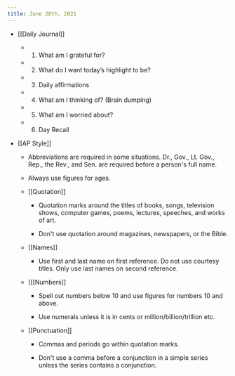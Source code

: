 ```yaml
---
title: June 28th, 2021
---
```


- [[Daily Journal]]
	 - 1. What am I grateful for?

	 - 2. What do I want today’s highlight to be?

	 - 3. Daily affirmations

	 - 4. What am I thinking of? (Brain dumping)

	 - 5. What am I worried about?

	 - 6. Day Recall

- [[AP Style]]
	 - Abbreviations are required in some situations. Dr., Gov., Lt. Gov., Rep., the Rev., and Sen. are required before a person's full name. 

	 - Always use figures for ages. 

	 - [[Quotation]]
		 - Quotation marks around the titles of books, songs, television shows, computer games, poems, lectures, speeches, and works of art. 

		 - Don't use quotation around magazines, newspapers, or the Bible.

	 - [[Names]]
		 - Use first and last name on first reference. Do not use courtesy titles. Only use last names on second reference.

	 - [[[Numbers]]
		 - Spell out numbers below 10 and use figures for numbers 10 and above. 

		 - Use numerals unless it is in cents or million/billion/trillion etc.

	 - [[Punctuation]]
		 - Commas and periods go within quotation marks. 

		 - Don't use a comma before a conjunction in a simple series unless the series contains a conjunction. 
